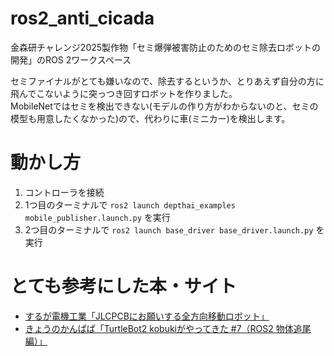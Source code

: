 # ros2_anti_cicada
金森研チャレンジ2025製作物「セミ爆弾被害防止のためのセミ除去ロボットの開発」のROS 2ワークスペース

セミファイナルがとても嫌いなので、除去するというか、とりあえず自分の方に飛んでこないように突っつき回すロボットを作りました。  
MobileNetではセミを検出できない(モデルの作り方がわからないのと、セミの模型も用意したくなかった)ので、代わりに車(ミニカー)を検出します。

# 動かし方
1. コントローラを接続
2. 1つ目のターミナルで `ros2 launch depthai_examples mobile_publisher.launch.py` を実行
3. 2つ目のターミナルで `ros2 launch base_driver base_driver.launch.py` を実行

# とても参考にした本・サイト
- [するが電機工業「JLCPCBにお願いする全方向移動ロボット」](https://techbookfest.org/product/dsdu0kPgGBSn4W91ffCPZU?productVariantID=ra7mSJ780khw5G4Z1RmmtE)
- [きょうのかんぱぱ「TurtleBot2 kobukiがやってきた #7（ROS2 物体追尾編）」](https://kanpapa.com/2024/05/turtlebot2-kobuki-7-ros2-oak-d-lite.html)
